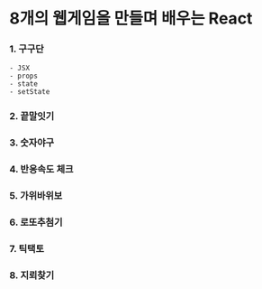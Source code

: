 # 8개의 웹게임을 만들며 배우는 React

### 1. 구구단

    - JSX
    - props
    - state
    - setState

### 2. 끝말잇기

### 3. 숫자야구

### 4. 반응속도 체크

### 5. 가위바위보

### 6. 로또추첨기

### 7. 틱택토

### 8. 지뢰찾기
